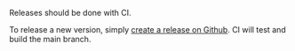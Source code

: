 
Releases should be done with CI.

To release a new version, simply [create a release on Github](https://github.com/frc4533-lincoln/chalkydri/releases/new).
CI will test and build the main branch.

